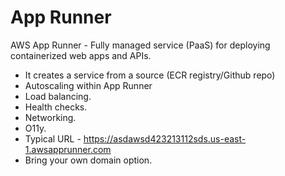 # App Runner

AWS App Runner - Fully managed service (PaaS) for deploying containerized web apps and APIs.

- It creates a service from a source (ECR registry/Github repo)
- Autoscaling within App Runner
- Load balancing.
- Health checks.
- Networking.
- O11y.
- Typical URL - https://asdawsd423213112sds.us-east-1.awsapprunner.com
- Bring your own domain option.
